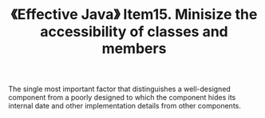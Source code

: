 ﻿---
title: 《Effective Java》 Item15. Minisize the accessibility of classes and members
categories :
- 技术
tags :
- Java
- Effective Java
---

The single most important factor that distinguishes a well-designed component from a poorly designed to which the component hides its internal date and other implementation details from other components.




